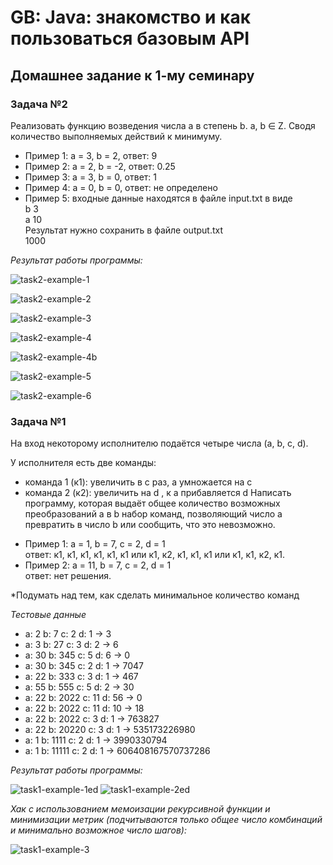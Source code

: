 # GB: Java: знакомство и как пользоваться базовым API

## Домашнее задание к 1-му семинару

### Задача №2

Реализовать функцию возведения числа а в степень b. a, b ∈ Z. Сводя количество выполняемых действий к минимуму.
* Пример 1: а = 3, b = 2, ответ: 9
* Пример 2: а = 2, b = -2, ответ: 0.25
* Пример 3: а = 3, b = 0, ответ: 1
* Пример 4: а = 0, b = 0, ответ: не определено
* Пример 5: входные данные находятся в файле input.txt в виде\
  b 3\
  a 10\
  Результат нужно сохранить в файле output.txt\
  1000

*Результат работы программы:*

![task2-example-1](https://user-images.githubusercontent.com/109767480/203815618-b104f206-fa3a-403f-a85a-55954a71b236.png)

![task2-example-2](https://user-images.githubusercontent.com/109767480/203815636-eefc4162-cad7-470a-96a6-0fc721a18e6f.png)

![task2-example-3](https://user-images.githubusercontent.com/109767480/203815666-8a899791-af2d-4b7f-85f4-88bfa358325a.png)

![task2-example-4](https://user-images.githubusercontent.com/109767480/203815669-c673e616-6ec2-4c2b-a01e-cfe2e699c2d0.png)

![task2-example-4b](https://user-images.githubusercontent.com/109767480/203815675-32dac0cc-268d-4d0f-8bd5-40f93e19aecf.png)

![task2-example-5](https://user-images.githubusercontent.com/109767480/203815679-91556415-0e41-4d2b-9361-5003f3245ef1.png)

![task2-example-6](https://user-images.githubusercontent.com/109767480/203815684-9cbaae20-d75f-4b93-ad44-3168404eb4e1.png)

### Задача №1

На вход некоторому исполнителю подаётся четыре числа (a, b, c, d).

У исполнителя есть две команды:
- команда 1 (к1): увеличить в с раз, а умножается на c
- команда 2 (к2): увеличить на d , к a прибавляется d
Написать программу, которая выдаёт общее количество возможных преобразований a в b набор команд, позволяющий число a превратить в число b или сообщить, что это невозможно.

* Пример 1: а = 1, b = 7, c = 2, d = 1\
  ответ: к1, к1, к1, к1, к1, к1 или к1, к2, к1, к1, к1 или к1, к1, к2, к1.
* Пример 2: а = 11, b = 7, c = 2, d = 1\
  ответ: нет решения.

*Подумать над тем, как сделать минимальное количество команд

*Тестовые данные*

* a: 2 b: 7 c: 2 d: 1 -> 3
* a: 3 b: 27 c: 3 d: 2 -> 6
* a: 30 b: 345 c: 5 d: 6 -> 0
* a: 30 b: 345 c: 2 d: 1 -> 7047
* a: 22 b: 333 c: 3 d: 1 -> 467
* a: 55 b: 555 c: 5 d: 2 -> 30
* a: 22 b: 2022 c: 11 d: 56 -> 0
* a: 22 b: 2022 c: 11 d: 10 -> 18
* a: 22 b: 2022 c: 3 d: 1 -> 763827
* a: 22 b: 20220 c: 3 d: 1 -> 535173226980
* a: 1 b: 1111 c: 2 d: 1 -> 3990330794
* a: 1 b: 11111 c: 2 d: 1 -> 606408167570737286

*Результат работы программы:*

![task1-example-1ed](https://user-images.githubusercontent.com/109767480/203815729-f0e5e01d-1497-4a8e-b805-f0437f5320bb.png)
![task1-example-2ed](https://user-images.githubusercontent.com/109767480/203815780-559806fc-a0f5-4b97-b429-1d4bd10f02ee.png)

*Хак с использованием мемоизации рекурсивной функции
и минимизации метрик (подчитываются только общее число комбинаций и минимально возможное число шагов):*

![task1-example-3](https://user-images.githubusercontent.com/109767480/204063155-1720ae37-fdf5-4ab6-8cf6-57bb2345f852.png)
